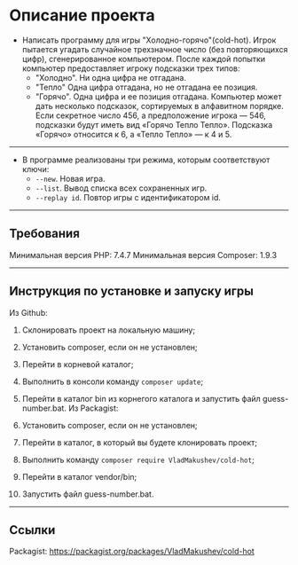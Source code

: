 # Описание проекта
* Написать программу для игры "Холодно-горячо"(cold-hot). Игрок пытается угадать случайное трехзначное число (без повторяющихся цифр), сгенерированное компьютером. После каждой попытки компьютер предоставляет игроку подсказки трех типов:
	* "Холодно". Ни одна цифра не отгадана.
	* "Тепло" Одна цифра отгадана, но не отгадана ее позиция.
	* "Горячо". Одна цифра и ее позиция отгадана. Компьютер может дать несколько подсказок, сортируемых в алфавитном порядке. Если секретное число 456, а предположение игрока — 546, подсказки будут иметь вид «Горячо Тепло Тепло». Подсказка «Горячо» относится к 6, а «Тепло Тепло» — к 4 и 5.

* * *

* В программе реализованы три режима, которым соответствуют ключи:
    * `--new`. Новая игра.
    * `--list`. Вывод списка всех сохраненных игр.
    * `--replay id`. Повтор игры с идентификатором id.

* * *

## Требования

Минимальная версия PHP: 7.4.7 
Минимальная версия Composer: 1.9.3

* * *

## Инструкция по установке и запуску игры

Из Github:

1. Склонировать проект на локальную машину;
2. Установить composer, если он не установлен;
3. Перейти в корневой каталог;
4. Выполнить в консоли команду `composer update`;
5. Перейти в каталог bin из корнегого каталога и запустить файл guess-number.bat.
Из Packagist:

1. Установить composer, если он не установлен;
2. Перейти в каталог, в который вы будете клонировать проект;
3. Выполнить команду `composer require VladMakushev/cold-hot`;
4. Перейти в каталог vendor/bin;
5. Запустить файл guess-number.bat.

* * *

## Ссылки

Packagist: <https://packagist.org/packages/VladMakushev/cold-hot>
